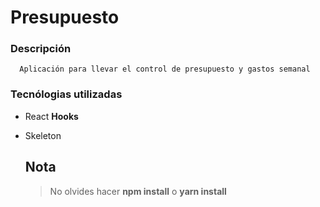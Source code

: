 # Presupuesto

### Descripción
 ~~~
   Aplicación para llevar el control de presupuesto y gastos semanal
 ~~~

 ### Tecnólogias utilizadas
  - React **Hooks**
  - Skeleton

    ## Nota
    > No olvides hacer **npm install** o **yarn install**